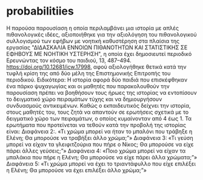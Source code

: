 # probabilitiies
Η παρούσα παρουσίαση η οποία περιλαμβάνει μια ιστορία με απλές πιθανολογικές ιδέες, αξιοποιήθηκε για την αξιολόγηση του πιθανολογικού συλλογισμού των εφήβων με νοητική καθυστέρηση στα πλαίσια της εργασίας "ΔΙΔΑΣΚΑΛΙΑ ΕΝΝΟΙΩΝ ΠΙΘΑΝΟΤΗΤΩΝ ΚΑΙ ΣΤΑΤΙΣΤΙΚΗΣ ΣΕ ΕΦΗΒΟΥΣ ΜΕ ΝΟΗΤΙΚΗ ΥΣΤΕΡΗΣΗ", η οποία έχει δημοσιευτεί περιοδικό Ερευνώντας τον κόσμο του παιδιού, 13, 487–494. https://doi.org/10.12681/icw.17998, αφού αξιολογήθηκε θετικά κατά την τυφλή κρίση της από δύο μέλη της Επιστημονικής Επιτροπής του περιοδικού.
Ειδικότερα:
Η ιστορία αφορά δύο παιδιά που επισκέφθηκαν ένα πάρκο ψυχαγωγίας και οι μαθητές που παρακολουθούν την παρουσίαση πρέπει να βοηθήσουν τους ήρωες της ιστορίας να εντοπίσουν το δειγματικό χώρο πειραμάτων τύχης και να δημιουργήσουν συνδυασμούς αντικειμένων. Καθώς ο εκπαιδευτικός δείχνει την ιστορία, στους μαθητές του, τους ζητά να απαντούν σε ερωτήσεις σχετικά με το δειγματικό χώρο των πειραμάτων, ο οποίος κυμαίνονταν από 4 έως 1. 
Τα ερωτήματα που προτείνεται να τεθούν κατά την προβολή της ιστορίας είναι: 
Διαφάνεια 2:. «Τι χρώμα μπορεί να ήταν το μπαλόνι που τράβηξε η Ελένη; Θα μπορούσε να τραβήξει άλλο χρώμα;”»
Διαφάνεια 3: «Τι γεύση μπορεί να είχαν τα γλειφιτζούρια που πήρε ο Νίκος; Θα μπορούσε να είχε πάρει άλλες γεύσεις;”»
Διαφάνεια 4: «Ποιο χρώμα μπορεί να είχαν τα μπαλάκια που πήρε η Ελένη; Θα μπορούσε να είχε πάρει άλλα χρώματα;”»
Διαφάνεια 5: «Τι χρώμα μπορεί να έχει το τριαντάφυλλο που είχε επιλέξει η Ελένη; Θα μπορούσε να έχει επιλέξει άλλο χρώμα;”»

